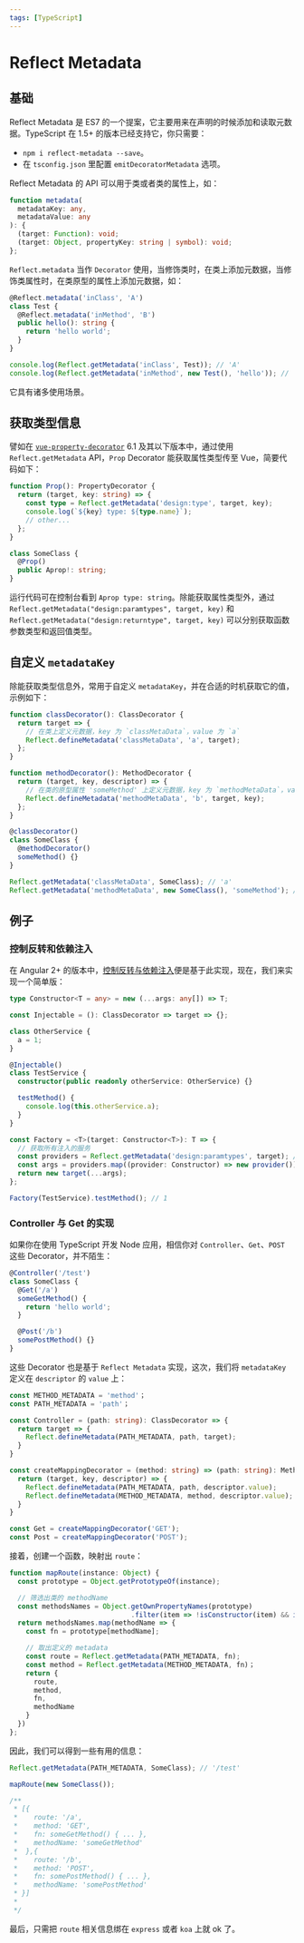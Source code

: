 ```yaml
---
tags: [TypeScript]
---
```


# Reflect Metadata

## 基础

Reflect Metadata 是 ES7 的一个提案，它主要用来在声明的时候添加和读取元数据。TypeScript 在 1.5+ 的版本已经支持它，你只需要：

- `npm i reflect-metadata --save`。
- 在 `tsconfig.json` 里配置 `emitDecoratorMetadata` 选项。

Reflect Metadata 的 API 可以用于类或者类的属性上，如：

```ts
function metadata(
  metadataKey: any,
  metadataValue: any
): {
  (target: Function): void;
  (target: Object, propertyKey: string | symbol): void;
};
```

`Reflect.metadata` 当作 `Decorator` 使用，当修饰类时，在类上添加元数据，当修饰类属性时，在类原型的属性上添加元数据，如：

```ts
@Reflect.metadata('inClass', 'A')
class Test {
  @Reflect.metadata('inMethod', 'B')
  public hello(): string {
    return 'hello world';
  }
}

console.log(Reflect.getMetadata('inClass', Test)); // 'A'
console.log(Reflect.getMetadata('inMethod', new Test(), 'hello')); // 'B'
```

它具有诸多使用场景。

## 获取类型信息

譬如在 [`vue-property-decorator`](https://github.com/kaorun343/vue-property-decorator) 6.1 及其以下版本中，通过使用 `Reflect.getMetadata` API，`Prop` Decorator 能获取属性类型传至 Vue，简要代码如下：

```ts
function Prop(): PropertyDecorator {
  return (target, key: string) => {
    const type = Reflect.getMetadata('design:type', target, key);
    console.log(`${key} type: ${type.name}`);
    // other...
  };
}

class SomeClass {
  @Prop()
  public Aprop!: string;
}
```

运行代码可在控制台看到 `Aprop type: string`。除能获取属性类型外，通过 `Reflect.getMetadata("design:paramtypes", target, key)` 和 `Reflect.getMetadata("design:returntype", target, key)` 可以分别获取函数参数类型和返回值类型。

## 自定义 `metadataKey`

除能获取类型信息外，常用于自定义 `metadataKey`，并在合适的时机获取它的值，示例如下：

```ts
function classDecorator(): ClassDecorator {
  return target => {
    // 在类上定义元数据，key 为 `classMetaData`，value 为 `a`
    Reflect.defineMetadata('classMetaData', 'a', target);
  };
}

function methodDecorator(): MethodDecorator {
  return (target, key, descriptor) => {
    // 在类的原型属性 'someMethod' 上定义元数据，key 为 `methodMetaData`，value 为 `b`
    Reflect.defineMetadata('methodMetaData', 'b', target, key);
  };
}

@classDecorator()
class SomeClass {
  @methodDecorator()
  someMethod() {}
}

Reflect.getMetadata('classMetaData', SomeClass); // 'a'
Reflect.getMetadata('methodMetaData', new SomeClass(), 'someMethod'); // 'b'
```

## 例子

### 控制反转和依赖注入

在 Angular 2+ 的版本中，[控制反转与依赖注入](https://segmentfault.com/a/1190000008626680)便是基于此实现，现在，我们来实现一个简单版：

```ts
type Constructor<T = any> = new (...args: any[]) => T;

const Injectable = (): ClassDecorator => target => {};

class OtherService {
  a = 1;
}

@Injectable()
class TestService {
  constructor(public readonly otherService: OtherService) {}

  testMethod() {
    console.log(this.otherService.a);
  }
}

const Factory = <T>(target: Constructor<T>): T => {
  // 获取所有注入的服务
  const providers = Reflect.getMetadata('design:paramtypes', target); // [OtherService]
  const args = providers.map((provider: Constructor) => new provider());
  return new target(...args);
};

Factory(TestService).testMethod(); // 1
```

### Controller 与 Get 的实现

如果你在使用 TypeScript 开发 Node 应用，相信你对 `Controller`、`Get`、`POST` 这些 Decorator，并不陌生：

```ts
@Controller('/test')
class SomeClass {
  @Get('/a')
  someGetMethod() {
    return 'hello world';
  }

  @Post('/b')
  somePostMethod() {}
}
```

这些 Decorator 也是基于 `Reflect Metadata` 实现，这次，我们将 `metadataKey` 定义在 `descriptor` 的 `value` 上：

```ts
const METHOD_METADATA = 'method'；
const PATH_METADATA = 'path'；

const Controller = (path: string): ClassDecorator => {
  return target => {
    Reflect.defineMetadata(PATH_METADATA, path, target);
  }
}

const createMappingDecorator = (method: string) => (path: string): MethodDecorator => {
  return (target, key, descriptor) => {
    Reflect.defineMetadata(PATH_METADATA, path, descriptor.value);
    Reflect.defineMetadata(METHOD_METADATA, method, descriptor.value);
  }
}

const Get = createMappingDecorator('GET');
const Post = createMappingDecorator('POST');
```

接着，创建一个函数，映射出 `route`：

```ts
function mapRoute(instance: Object) {
  const prototype = Object.getPrototypeOf(instance);

  // 筛选出类的 methodName
  const methodsNames = Object.getOwnPropertyNames(prototype)
                              .filter(item => !isConstructor(item) && isFunction(prototype[item]))；
  return methodsNames.map(methodName => {
    const fn = prototype[methodName];

    // 取出定义的 metadata
    const route = Reflect.getMetadata(PATH_METADATA, fn);
    const method = Reflect.getMetadata(METHOD_METADATA, fn)；
    return {
      route,
      method,
      fn,
      methodName
    }
  })
};
```

因此，我们可以得到一些有用的信息：

```ts
Reflect.getMetadata(PATH_METADATA, SomeClass); // '/test'

mapRoute(new SomeClass());

/**
 * [{
 *    route: '/a',
 *    method: 'GET',
 *    fn: someGetMethod() { ... },
 *    methodName: 'someGetMethod'
 *  },{
 *    route: '/b',
 *    method: 'POST',
 *    fn: somePostMethod() { ... },
 *    methodName: 'somePostMethod'
 * }]
 *
 */
```

最后，只需把 `route` 相关信息绑在 `express` 或者 `koa` 上就 ok 了。